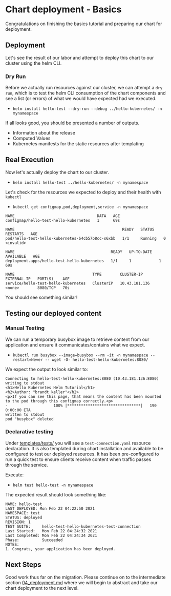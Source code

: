 # Chart deployment - Basics

Congratulations on finishing the basics tutorial and preparing our chart for deployment.

## Deployment

Let's see the result of our labor and attempt to deploy this chart to our cluster using the helm CLI.

### Dry Run
Before we actually run resources against our cluster, we can attempt a `dry run`, which is to test the helm CLI consumption of the chart components and see a list (or errors) of what we would have expected had we executed.

* `helm install hello-test --dry-run --debug ../hello-kubernetes/ -n mynamespace`

If all looks good, you should be presented a number of outputs.
* Information about the release
* Computed Values
* Kubernetes manifests for the static resources after templating

## Real Execution
Now let's actually deploy the chart to our cluster.
* `helm install hello-test ../hello-kubernetes/ -n mynamespace`

Let's check for the resources we expected to deploy and their health with `kubectl`
* `kubectl get configmap,pod,deployment,service -n mynamespace`

```
NAME                                    DATA   AGE
configmap/hello-test-hello-kubernetes   1      69s

NAME                                               READY   STATUS    RESTARTS   AGE
pod/hello-test-hello-kubernetes-64cb57b8cc-s6xbb   1/1     Running   0          <invalid>

NAME                                          READY   UP-TO-DATE   AVAILABLE   AGE
deployment.apps/hello-test-hello-kubernetes   1/1     1            1           69s

NAME                                  TYPE        CLUSTER-IP      EXTERNAL-IP   PORT(S)    AGE
service/hello-test-hello-kubernetes   ClusterIP   10.43.181.136   <none>        8080/TCP   70s
```

You should see something similar!

## Testing our deployed content

### Manual Testing
We can run a temporary busybox image to retrieve content from our application and ensure it communicates/contains what we expect.
* `kubectl run busybox --image=busybox --rm -it -n mynamespace --restart=Never -- wget -O- hello-test-hello-kubernetes:8080/`

We expect the output to look similar to:
```
Connecting to hello-test-hello-kubernetes:8080 (10.43.181.136:8080)
writing to stdout
<h1>Hello Kubernetes Helm Tutorial</h1>
<h2>Author: "brandt keller"</h2>
<p>If you can see this page, that means the content has been mounted to the pod through this configmap correctly.<p>
-                    100% |********************************|   190  0:00:00 ETA
written to stdout
pod "busybox" deleted
```

### Declarative testing
Under [templates/tests/](../templates/tests/) you will see a `test-connection.yaml` resource declaration. It is also templated during chart installation and available to be configured to test our deployed resources. It has been pre-configured to run a quick test to ensure clients receive content when traffic passes through the service.

Execute:
* `helm test hello-test -n mynamespace`

The expected result should look something like:
```
NAME: hello-test
LAST DEPLOYED: Mon Feb 22 04:22:50 2021
NAMESPACE: test
STATUS: deployed
REVISION: 1
TEST SUITE:     hello-test-hello-kubernetes-test-connection
Last Started:   Mon Feb 22 04:24:32 2021
Last Completed: Mon Feb 22 04:24:34 2021
Phase:          Succeeded
NOTES:
1. Congrats, your application has been deployed.
```

## Next Steps
Good work thus far on the migration. Please continue on to the intermediate section [04_deployment.md](../instructions/04_deployment.md) where we will begin to abstract and take our chart deployment to the next level.